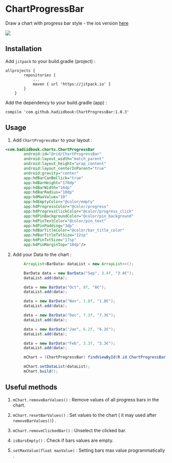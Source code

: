 # ChartProgressBar

Draw a chart with progress bar style - the ios version [here](https://github.com/hadiidbouk/ChartProgressBar-iOS)

![](https://i.imgur.com/bcb3jti.png)

## Installation

Add `jitpack` to your build.gradle (project) : 

```
allprojects {
		repositories {
			...
			maven { url 'https://jitpack.io' }
		}
	}
```

Add the dependency to your build.gradle (app) :

```
compile 'com.github.hadiidbouk:ChartProgressBar:1.0.3'
```

## Usage

1. Add `ChartProgressBar` to your layout :
	
```xml
<com.hadiidbouk.charts.ChartProgressBar
		android:id="@+id/ChartProgressBar"
		android:layout_width="match_parent"
		android:layout_height="wrap_content"
		android:layout_centerInParent="true"
		android:gravity="center"
		app:hdBarCanBeClick="true"
		app:hdBarHeight="170dp"
		app:hdBarWidth="16dp"
		app:hdBarRadius="10dp"
		app:hdMaxValue="10"
		app:hdEmptyColor="@color/empty"
		app:hdProgressColor="@color/progress"
		app:hdProgressClickColor="@color/progress_click"
		app:hdPinBackgroundColor="@color/pin_background"
		app:hdPinTextColor="@color/pin_text"
		app:hdPinPadding="3dp"
		app:hdBarTitleColor="@color/bar_title_color"
		app:hdBarTitleTxtSize="12sp"
		app:hdPinTxtSize="17sp"
		app:hdPinMarginTop="10dp"/>
```

2. Add your Data to the chart :

```java
		ArrayList<BarData> dataList = new ArrayList<>();

		BarData data = new BarData("Sep", 3.4f, "3.4€");
		dataList.add(data);

		data = new BarData("Oct", 8f, "8€");
		dataList.add(data);

		data = new BarData("Nov", 1.8f, "1.8€");
		dataList.add(data);

		data = new BarData("Dec", 7.3f, "7.3€");
		dataList.add(data);

		data = new BarData("Jan", 6.2f, "6.2€");
		dataList.add(data);

		data = new BarData("Feb", 3.3f, "3.3€");
		dataList.add(data);

		mChart = (ChartProgressBar) findViewById(R.id.ChartProgressBar);

		mChart.setDataList(dataList);
		mChart.build();
```

## Useful methods

1. `mChart.removeBarValues()` : Remove values of all progress bars in the chart.

2. `mChart.resetBarValues()` : Set values to the chart ( it may used after `removeBarValues()`) .

3. `mChart.removeClickedBar()` : Unselect the clicked bar.

4. `isBarsEmpty()` : Check if bars values are empty.

5. `setMaxValue(float maxValue)` : Setting bars max value programmatically .
